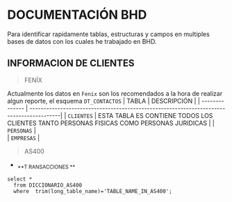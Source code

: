 # DOCUMENTACIÓN BHD 
Para identificar rapidamente tablas, estructuras y campos en multiples bases de datos con los cuales he trabajado en BHD.
## INFORMACION DE CLIENTES
> FENÍX

Actualmente los datos en `Fenix` son los recomendados a la hora de realizar algun reporte, el esquema `DT_CONTACTOS`
| TABLA          | DESCRIPCIÓN                                                                              |
| -------------- | -----------------------------------------------------------------------------------------|
| `CLIENTES`     | ESTA TABLA ES CONTIENE TODOS LOS CLIENTES TANTO PERSONAS FISICAS COMO PERSONAS JURIDICAS |
| `PERSONAS`     |                                                     
| `EMPRESAS`     |



> AS400
-  <sub> **T RANSACCIONES ** </sub> 


```
select * 
  from DICCIONARIO_AS400
  where  trim(long_table_name)='TABLE_NAME_IN_AS400';
```



